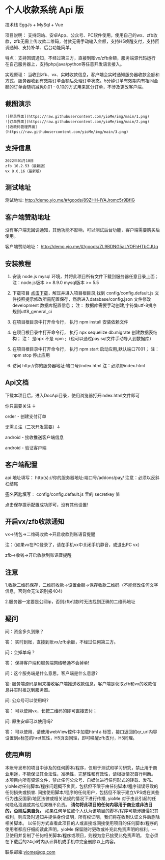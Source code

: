 
# 个人收款系统 Api 版

  技术栈 EggJs + MySql + Vue

  项目说明： 支持网站、安卓App、公众号、PC软件使用，使用自己的wx、zfb收款，zfb无需上传收款二维码，付款无需手动输入金额，支持H5唤醒支付，支持回调通知、支持补单、后台功能简单。
  
  特点：支持回调通知，不经过第三方，直接到账vx/zfb余额，服务端源代码运行在自己服务器上，支持php/java/python等任意开发语言接入。

  实现原理： 当收到zfb、vx、实时收款信息，客户端会实时通知服务器收款金额和方式，服务器收到有效期订单金额后处理订单状态。5分钟订单有效期内有相同金额的订单会随机减免0.01 - 0.10的方式用来区分订单，不涉及更改客户端。

  ## 截图演示
    ![登录界面](https://raw.githubusercontent.com/yioMe/img/main/1.png)
    ![订单界面](https://raw.githubusercontent.com/yioMe/img/main/2.png)
    ![收款码管理界面](https://raw.githubusercontent.com/yioMe/img/main/3.png)

  
  ## 支持信息
    2022年01月10日
    zfb 10.2.53（最新版）
    vx 8.0.16（最新版）
    
  ## 测试地址
  
  测试地址: http://demo.yio.me/#/goods/89ZHH-lYAJromc5r9BfIG
    
  ## 客户端赞助地址
  
  没有客户端无回调通知，其他功能不影响，可以测试后台功能，客户端需要购买后使用。

  客户端赞助地址： http://demo.yio.me/#/goods/ZL9BDNG5aLYOFhHTbCJUq

## 安装教程

  1. 安装 node.js mysql 环境，并将此项目所有文件下载到服务器任意目录上面；注：node.js版本 >= 8.9.0 mysql版本 >= 5.5

  2. 下载项目 [点击下载](https://github.com/yioMe/nodejs_wx_aipay_api/archive/master.zip "点击下载")，解压并进入项目根目录,找到 config/config.default.js 文件按照提示修改所需配置保存，然后进入database/config.json 文件修改 development 数据库配置信息； 注： 数据库需要手动创建,字符集utf-8排序规则utf8_general_ci

  3. 在项目根目录中打开命令行， 执行 npm install 安装依赖文件

  4. 在项目根目录中打开命令行， 执行 npx sequelize db:migrate  创建数据表结构； 注： 是npx 不是 npm ;（也可以通过pay.sql文件手动导入到数据库）
  
  5. 在项目根目录中打开命令行， 执行 npm start 启动应用,默认端口7001； 注： npm stop 停止应用

  6. 访问 http://你的服务器地址:端口号/index.html 注：必须带index.html


## Api文档

  下载本项目后，进入DocApi目录，使用浏览器打开index.html文件即可

  你只需要关注 ↓

  order - 创建支付订单

  无需关注（二次开发需要）↓

  android - 接收推送客户端信息

  android - 验证客户端
  
 ## 客户端配置

  api 地址填写： http(s)://你的服务器地址:端口号/addons/pay/ 注意：必须以反斜杠结尾

  签名密匙填写： config/config.default.js 里的 secretkey 值

  点击保存提示配置成功即可，没有其他设置!
  
 ## 开启vx/zfb收款通知
 
  vx->钱包->二维码收款->开启收款到账语音提醒  

  注：（如果vx在PC登录了，请在手机vx中关闭手机静音，或退出PC vx）

  zfb->收钱->开启收款到账语音提醒
  
 ## 注意
 
  1.收款二维码保存，二维码收款->设置金额->保存收款二维码（不能修改任何文字信息，否则会无法识别报404）
  
  2.服务器一定要是公网ip，否则zfb付款时无法找到正确的二维码地址

 ## 疑问

  问：资金多久到账？

  答： 实时到账，直接到账vx/zfb余额，不经过任何第三方。

  问：会掉单吗？

  答： 保持客户端和服务端网络畅通不会掉单!

  问：这个服务端是什么意思，客户端是什么意思?

  答: 服务端源码是用来接收客户端推送收款信息，客户端是获取zfb和vx的收款信息并实时推送到服务器。

  问: 公众号可以使用吗?

  答： 可以使用vx，长按二维码的即可直接支付；
   
  问: 原生安卓可以使用吗?
  
  答： 可以使用，请使用webView控件中加载html a 标签，接口返回的qr_url内容设置到a标签的href属性，H5页面同理，即可唤醒zfb支付，H5同理。
  
  ## 使用声明
  本账号发布的项目中涉及的任何脚本/程序，仅用于测试和学习研究，禁止用于商业用途，不能保证其合法性，准确性，完整性和有效性，请根据情况自行判断。
  本项目内所有资源文件，禁止任何公众号、自媒体进行任何形式的转载、发布。
  yioMe对任何脚本/程序问题概不负责，包括但不限于由任何脚本/程序错误导致的任何损失或损害.
  间接使用脚本/程序的任何用户，包括但不限于建立VPS或在某些行为违反国家/地区法律或相关法规的情况下进行传播, yioMe 对于由此引起的任何隐私泄漏或其他后果概不负责。
  **请勿将此项目的任何内容用于商业或非法目的，否则后果自负。**
  如果任何单位或个人认为该项目的脚本/程序可能涉嫌侵犯其权利，则应及时通知并提供身份证明，所有权证明，我们将在收到认证文件后删除相关脚本。
  以任何方式查看此项目的人或直接或间接使用项目的任何脚本/程序的使用者都应仔细阅读此声明。yioMe 保留随时更改或补充此免责声明的权利。一旦使用并复制了任何相关脚本/程序或项目，则视为您已接受此免责声明。
  您必须在下载后的24小时内从计算机或手机中完全删除以上内容。
  
  联系邮箱:yiome@qq.com

 
